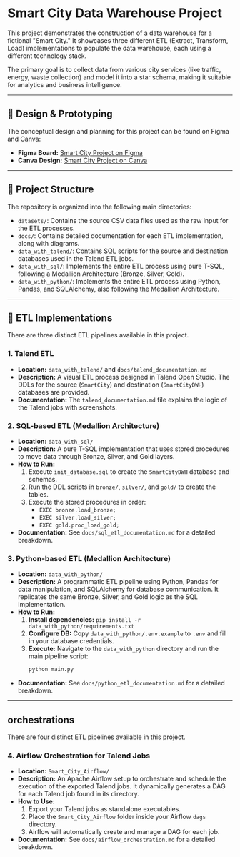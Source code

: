 # Smart City Data Warehouse Project

This project demonstrates the construction of a data warehouse for a fictional "Smart City." It showcases three different ETL (Extract, Transform, Load) implementations to populate the data warehouse, each using a different technology stack.

The primary goal is to collect data from various city services (like traffic, energy, waste collection) and model it into a star schema, making it suitable for analytics and business intelligence.

---

## 🎨 Design & Prototyping

The conceptual design and planning for this project can be found on Figma and Canva:

-   **Figma Board:** [Smart City Project on Figma](https://www.figma.com/board/g4Z7tSYQAf4TSLCS85Lnv3/Smart_City?node-id=0-1&t=552hIgLDw6xeHc7n-1)
-   **Canva Design:** [Smart City Project on Canva](https://www.canva.com/design/DAGzeqoUblE/utDSNvIL1xt6Bf1s2339Ug/edit?utm_content=DAGzeqoUblE&utm_campaign=designshare&utm_medium=link2&utm_source=sharebutton)

---

## 📂 Project Structure

The repository is organized into the following main directories:

-   `datasets/`: Contains the source CSV data files used as the raw input for the ETL processes.
-   `docs/`: Contains detailed documentation for each ETL implementation, along with diagrams.
-   `data_with_talend/`: Contains SQL scripts for the source and destination databases used in the Talend ETL jobs.
-   `data_with_sql/`: Implements the entire ETL process using pure T-SQL, following a Medallion Architecture (Bronze, Silver, Gold).
-   `data_with_python/`: Implements the entire ETL process using Python, Pandas, and SQLAlchemy, also following the Medallion Architecture.

---

## 🚀 ETL Implementations

There are three distinct ETL pipelines available in this project.

### 1. Talend ETL

-   **Location:** `data_with_talend/` and `docs/talend_documentation.md`
-   **Description:** A visual ETL process designed in Talend Open Studio. The DDLs for the source (`SmartCity`) and destination (`SmartCityDWH`) databases are provided.
-   **Documentation:** The `talend_documentation.md` file explains the logic of the Talend jobs with screenshots.

### 2. SQL-based ETL (Medallion Architecture)

-   **Location:** `data_with_sql/`
-   **Description:** A pure T-SQL implementation that uses stored procedures to move data through Bronze, Silver, and Gold layers.
-   **How to Run:**
    1.  Execute `init_database.sql` to create the `SmartCityDWH` database and schemas.
    2.  Run the DDL scripts in `bronze/`, `silver/`, and `gold/` to create the tables.
    3.  Execute the stored procedures in order:
        -   `EXEC bronze.load_bronze;`
        -   `EXEC silver.load_silver;`
        -   `EXEC gold.proc_load_gold;`
-   **Documentation:** See `docs/sql_etl_documentation.md` for a detailed breakdown.

### 3. Python-based ETL (Medallion Architecture)

-   **Location:** `data_with_python/`
-   **Description:** A programmatic ETL pipeline using Python, Pandas for data manipulation, and SQLAlchemy for database communication. It replicates the same Bronze, Silver, and Gold logic as the SQL implementation.
-   **How to Run:**
    1.  **Install dependencies:** `pip install -r data_with_python/requirements.txt`
    2.  **Configure DB:** Copy `data_with_python/.env.example` to `.env` and fill in your database credentials.
    3.  **Execute:** Navigate to the `data_with_python` directory and run the main pipeline script:
        ```bash
        python main.py
        ```
-   **Documentation:** See `docs/python_etl_documentation.md` for a detailed breakdown.

---

##  orchestrations

There are four distinct ETL pipelines available in this project.

### 4. Airflow Orchestration for Talend Jobs

-   **Location:** `Smart_City_Airflow/`
-   **Description:** An Apache Airflow setup to orchestrate and schedule the execution of the exported Talend jobs. It dynamically generates a DAG for each Talend job found in its directory.
-   **How to Use:**
    1.  Export your Talend jobs as standalone executables.
    2.  Place the `Smart_City_Airflow` folder inside your Airflow `dags` directory.
    3.  Airflow will automatically create and manage a DAG for each job.
-   **Documentation:** See `docs/airflow_orchestration.md` for a detailed breakdown.
